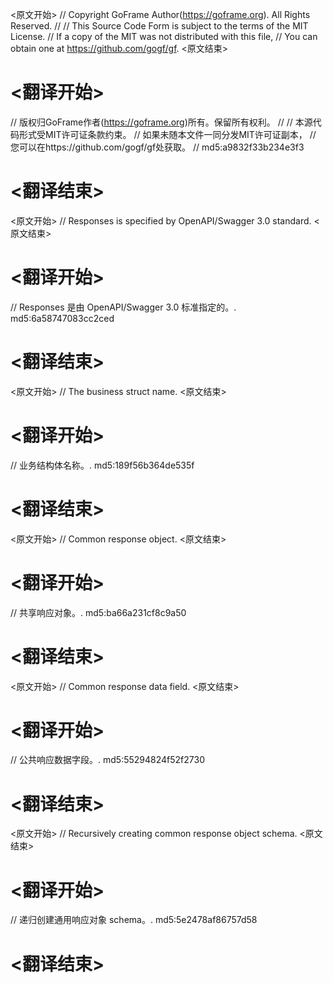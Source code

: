 
<原文开始>
// Copyright GoFrame Author(https://goframe.org). All Rights Reserved.
//
// This Source Code Form is subject to the terms of the MIT License.
// If a copy of the MIT was not distributed with this file,
// You can obtain one at https://github.com/gogf/gf.
<原文结束>

# <翻译开始>
// 版权归GoFrame作者(https://goframe.org)所有。保留所有权利。
//
// 本源代码形式受MIT许可证条款约束。
// 如果未随本文件一同分发MIT许可证副本，
// 您可以在https://github.com/gogf/gf处获取。
// md5:a9832f33b234e3f3
# <翻译结束>


<原文开始>
// Responses is specified by OpenAPI/Swagger 3.0 standard.
<原文结束>

# <翻译开始>
// Responses 是由 OpenAPI/Swagger 3.0 标准指定的。. md5:6a58747083cc2ced
# <翻译结束>


<原文开始>
// The business struct name.
<原文结束>

# <翻译开始>
// 业务结构体名称。. md5:189f56b364de535f
# <翻译结束>


<原文开始>
// Common response object.
<原文结束>

# <翻译开始>
// 共享响应对象。. md5:ba66a231cf8c9a50
# <翻译结束>


<原文开始>
// Common response data field.
<原文结束>

# <翻译开始>
// 公共响应数据字段。. md5:55294824f52f2730
# <翻译结束>


<原文开始>
// Recursively creating common response object schema.
<原文结束>

# <翻译开始>
// 递归创建通用响应对象 schema。. md5:5e2478af86757d58
# <翻译结束>

